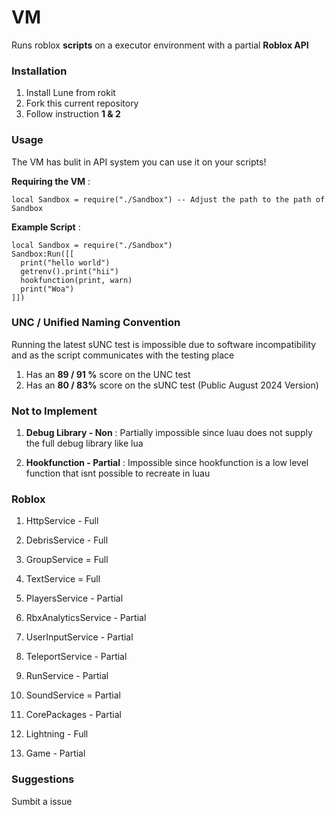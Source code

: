 
# VM
Runs roblox **scripts** on a executor environment with a partial **Roblox API**

### Installation
1. Install Lune from rokit
2. Fork this current repository
3. Follow instruction **1 & 2**

### Usage
The VM has bulit in API system you can use it on your scripts!

**Requiring the VM** :
```luau
local Sandbox = require("./Sandbox") -- Adjust the path to the path of Sandbox
```

**Example Script** :
```luau
local Sandbox = require("./Sandbox")
Sandbox:Run([[
  print("hello world")
  getrenv().print("hii")
  hookfunction(print, warn)
  print("Woa")
]])
```

### UNC / Unified Naming Convention
Running the latest sUNC test is impossible due to software incompatibility and as the script communicates with the testing place

1. Has an **89 / 91 %** score on the UNC test
2. Has an **80 / 83%** score on the sUNC test (Public August 2024 Version)

### Not to Implement
1. **Debug Library - Non** :
Partially impossible since luau does not supply the full debug library like lua

2. **Hookfunction - Partial** : 
Impossible since hookfunction is a low level function that isnt possible to recreate in luau

### Roblox 

1. HttpService - Full
2. DebrisService - Full
3. GroupService = Full
4. TextService = Full
5. PlayersService - Partial
6. RbxAnalyticsService - Partial
7. UserInputService - Partial
8. TeleportService - Partial
9. RunService - Partial
10. SoundService = Partial

1. CorePackages - Partial
2. Lightning - Full
3. Game - Partial

### Suggestions
Sumbit a issue